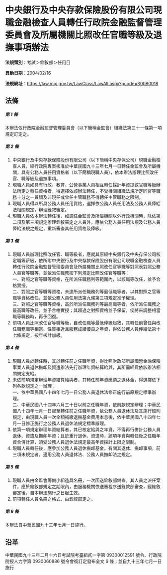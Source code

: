 # 中央銀行及中央存款保險股份有限公司現職金融檢查人員轉任行政院金融監督管理委員會及所屬機關比照改任官職等級及退撫事項辦法

**法規類別**：考試＞銓敘部＞任用目

**異動日期**：2004/02/16  

**法規網址**：https://law.moj.gov.tw/LawClass/LawAll.aspx?pcode=S0080018





## 法條
##### 第 1 條
本辦法依行政院金融監督管理委員會（以下簡稱金監會）組織法第三十一條第一項規定訂定之。

##### 第 2 條
1. 中央銀行及中央存款保險股份有限公司（以下簡稱中央存保公司）現職金融檢查人員，經行政院專案核准於中華民國九十三年七月一日轉任金監會及所屬機關，具有公務人員任用資格者（以下簡稱現職人員），依本辦法辦理比照改任官、職等級及退撫事項。
1. 現職人員如具有行政、教育、公營事業人員相互轉任採計年資提敘官職等級辦法所定之轉任資格者，得選擇依該辦法轉任，不受機關組織法規所定同官等職務十分之一員額及非現任或曾任主管職務不得轉任主管職務之限制。
1. 現職人員得以所具公務人員任用資格，選擇依公務人員任用法及公務人員俸給法相關規定，辦理銓敘審定。
1. 現職人員依本辦法轉任後，如調任金監會及所屬機關以外行政機關時，除依第二項及第三項規定辦理銓敘審定之人員外，應依公務人員任用法規及公務人員俸給法規之規定，重新審查其任用資格及俸級。

##### 第 3 條
1. 現職人員辦理比照改任官、職等級者，應就其原經中央銀行及中央存保公司核定職等薪級，依所附中央銀行及中央存款保險股份有限公司現職金融檢查人員轉任行政院金融監督管理委員會及所屬機關比照改任官等職等對照表對照公務人員官等職等，並依派任職務按下列規定比照改任官等職等：  
一、對照之官等職等資格，在所派任職務列等範圍內，以該職等改任，並予合格實授。  
二、對照之官等職等資格，未達所派任職務列等最低職等者，以其對照之官等職等資格改任，並依公務人員任用法第九條第三項規定准予權理。  
三、對照之官等職等資格，高於所派任職務列等最高職等者，依所派任職務之最高職等改任，並予合格實授；其超過之對照資格並予保留，俟將來調整相當職等職務時，再予回復。
1. 前項人員比照改任官等職等後，自改任職等最低俸級起敘，其轉任前曾任與改任職務職等相當、性質相近且服務成績優良之年資，得依公務人員俸給法第十七條規定，按年核計加級。

##### 第 4 條
1. 現職人員於轉任時，其於轉任前之任職年資，得比照財政部所屬國營金融保險事業人員退休撫卹及資遣辦法先行辦理年資結算給與，其所需經費依該辦法相關規定支給。
1. 未依前項規定辦理年資結算給與者，其轉任前年資應領之退休金，得選擇依下列各款規定之一辦理：  
一、依中華民國八十四年七月一日公務人員退休法修正施行前原規定標準辦理。  
二、中華民國八十四年六月三十日以前之任職年資，依前款規定辦理；中華民國八十四年七月一日起至轉任前之任職年資，依公務人員退休法及其施行細則規定，由現職人員一次全額補繳退撫基金費用本息後，依中華民國八十四年七月一日修正施行之公務人員退休法規定標準辦理。
1. 依第一項規定辦理年資結算者，其已核定給與之年資，不得再行併計公務人員退休、資遣及撫卹年資；且於重行退休、資遣時，該項年資與轉任後之任職年資合併計算，須受公務人員退休法規定最高年資採計上限之限制。
1. 現職人員轉任後，應參加公務人員退休撫卹基金。有關其退休、撫卹事項，前三項未規定者，適用公務人員退休法、公務人員撫卹法之規定。

##### 第 5 條
1. 現職人員由金監會籌備小組造具名冊，一次函送銓敘部備查。其人員之派任案件，應於銓敘部規定之期限內，由服務機關依送審程序送銓敘部審查，經銓敘審定後，自本辦法施行之日起生效。
1. 前項轉任人員名冊之格式，由銓敘部定之。

##### 第 6 條
本辦法自中華民國九十三年七月一日施行。

## 沿革
中華民國九十三年二月十六日考試院考臺組貳一字第 09300012591  號令、行政院院授人力字第 0930060886 號令會銜訂定發布全文 6  條；並自九十三年七月一日施行
